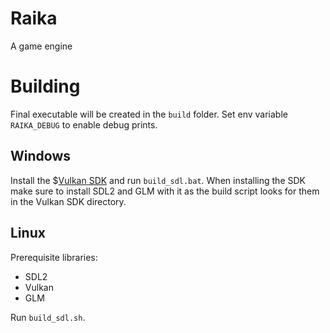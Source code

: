 # Raika

A game engine

# Building

Final executable will be created in the `build` folder. Set env variable `RAIKA_DEBUG` to enable debug prints.

## Windows

Install the $[Vulkan SDK](https://vulkan.lunarg.com) and run `build_sdl.bat`. When installing the SDK make sure to install SDL2 and GLM with it as the build script looks for them in
the Vulkan SDK directory.

## Linux

Prerequisite libraries:
- SDL2
- Vulkan
- GLM

Run `build_sdl.sh`.